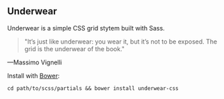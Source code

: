 ## Underwear

Underwear is a simple CSS grid stytem built with Sass.

>"It’s just like underwear: you wear it, but it’s not to be exposed. The grid is the underwear of the book."

—Massimo Vignelli

Install with [Bower](http://bower.io/):
```
cd path/to/scss/partials && bower install underwear-css
```